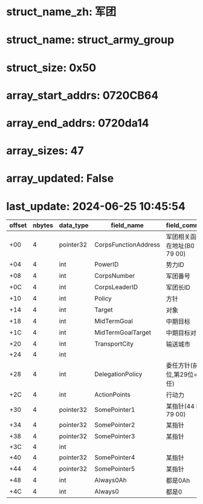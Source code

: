 # struct_name_zh: 军团
# struct_name: struct_army_group
# struct_size: 0x50
# array_start_addrs: 0720CB64
# array_end_addrs: 0720da14
# array_sizes: 47
# array_updated: False
# last_update: 2024-06-25 10:45:54
| offset | nbytes | data_type | field_name           | field_comment                     |
| ------ | ------ | --------- | -------------------- | --------------------------------- |
| +00    | 4      | pointer32 | CorpsFunctionAddress | 军团相关函数所在地址(B0 BF 79 00) |
| +04    | 4      | int       | PowerID              | 势力ID                            |
| +08    | 4      | int       | CorpsNumber          | 军团番号                          |
| +0C    | 4      | int       | CorpsLeaderID        | 军团长ID                          |
| +10    | 4      | int       | Policy               | 方针                              |
| +14    | 4      | int       | Target               | 对象                              |
| +18    | 4      | int       | MidTermGoal          | 中期目标                          |
| +1C    | 4      | int       | MidTermGoalTarget    | 中期目标对象                      |
| +20    | 4      | int       | TransportCity        | 输送城市                          |
| +24    | 4      | int       |                      |                                   |
| +28    | 4      | int       | DelegationPolicy     | 委任方针(前12位,第29位=委任)      |
| +2C    | 4      | int       | ActionPoints         | 行动力                            |
| +30    | 4      | pointer32 | SomePointer1         | 某指针(44 BF 79 00)               |
| +34    | 4      | pointer32 | SomePointer2         | 某指针                            |
| +38    | 4      | pointer32 | SomePointer3         | 某指针                            |
| +3C    | 4      | int       |                      |                                   |
| +40    | 4      | pointer32 | SomePointer4         | 某指针                            |
| +44    | 4      | pointer32 | SomePointer5         | 某指针                            |
| +48    | 4      | int       | Always0Ah            | 都是0Ah                           |
| +4C    | 4      | int       | Always0              | 都是0                             |
